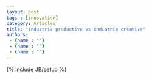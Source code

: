 ```yaml
---
layout: post
tags : [innovation]
category: Articles
title: "Industrie productive vs industrie créative"
authors:
 - {name : ""}
 - {name : ""}
 - {name : ""}
---
```

{% include JB/setup %}
